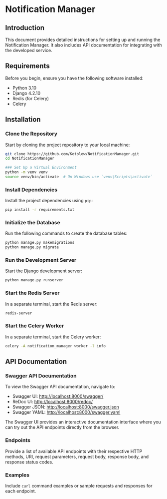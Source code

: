 # Notification Manager

## Introduction
This document provides detailed instructions for setting up and running the Notification Manager. It also includes API documentation for integrating with the developed service.

## Requirements
Before you begin, ensure you have the following software installed:
- Python 3.10
- Django 4.2.10
- Redis (for Celery)
- Celery

## Installation

### Clone the Repository
Start by cloning the project repository to your local machine:
```bash
git clone https://github.com/Kotolow/NotificationManager.git
cd NotificationManager

### Set Up a Virtual Environment
python -m venv venv
source venv/bin/activate  # On Windows use `venv\Scripts\activate`
```

### Install Dependencies
Install the project dependencies using `pip`:
```bash
pip install -r requirements.txt
```

### Initialize the Database
Run the following commands to create the database tables:
```bash
python manage.py makemigrations
python manage.py migrate
```

### Run the Development Server
Start the Django development server:
```bash
python manage.py runserver
```

### Start the Redis Server
In a separate terminal, start the Redis server:
```bash
redis-server
```


### Start the Celery Worker
In a separate terminal, start the Celery worker:
```bash
celery -A notification_manager worker -l info
```

## API Documentation

### Swagger API Documentation
To view the Swagger API documentation, navigate to:
- Swagger UI: [http://localhost:8000/swagger/](http://localhost:8000/swagger/)
- ReDoc UI: [http://localhost:8000/redoc/](http://localhost:8000/redoc/)
- Swagger JSON: [http://localhost:8000/swagger.json](http://localhost:8000/swagger.json)
- Swagger YAML: [http://localhost:8000/swagger.yaml](http://localhost:8000/swagger.yaml)

The Swagger UI provides an interactive documentation interface where you can try out the API endpoints directly from the browser.

### Endpoints
Provide a list of available API endpoints with their respective HTTP methods, URI, request parameters, request body, response body, and response status codes.

### Examples
Include `curl` command examples or sample requests and responses for each endpoint.


